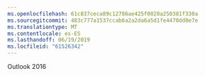 ```yaml
---
ms.openlocfilehash: 61c837ceca89c12786ae425f0028a250381f330a
ms.sourcegitcommit: 483c777a1537ccab6a2a2da6a5d1fe4470dd0e7e
ms.translationtype: MT
ms.contentlocale: es-ES
ms.lasthandoff: 06/19/2019
ms.locfileid: "61526342"
---
```

Outlook 2016